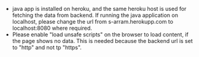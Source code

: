 * java app is installed on heroku, and the same heroku host is used for fetching the data from backend. If running the java application on localhost, please change the url from s-arram.herokupp.com to localhost:8080 where required.
* Please enable "load unsafe scripts" on the browser to load content, if the page shows no data. This is needed because the backend url is set to "http" and not tp "https".
